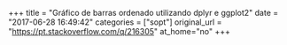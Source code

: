 +++
title = "Gráfico de barras ordenado utilizando dplyr e ggplot2"
date = "2017-06-28 16:49:42"
categories = ["sopt"]
original_url = "https://pt.stackoverflow.com/q/216305"
at_home="no"
+++

